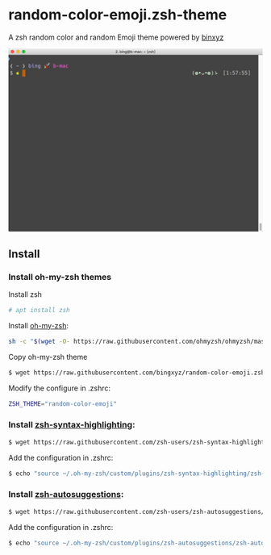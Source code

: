 # random-color-emoji.zsh-theme
A zsh random color and random Emoji theme powered by [binxyz](https://github.com/bingxyz)

![](https://github.com/bingxyz/random-color-emoji.zsh-theme/blob/master/img/screenshot.gif?raw=true)

## Install

### Install oh-my-zsh themes
Install zsh
```bash
# apt install zsh
```

Install [oh-my-zsh](https://github.com/robbyrussell/oh-my-zsh):
```bash
sh -c "$(wget -O- https://raw.githubusercontent.com/ohmyzsh/ohmyzsh/master/tools/install.sh)"
```
Copy oh-my-zsh theme
```bash
$ wget https://raw.githubusercontent.com/bingxyz/random-color-emoji.zsh-theme/master/random-color-emoji.zsh-theme -O ~/.oh-my-zsh/themes/random-color-emoji.zsh-theme
```

Modify the configure in .zshrc:
```bash
ZSH_THEME="random-color-emoji"
```
### Install [zsh-syntax-highlighting](https://github.com/zsh-users/zsh-syntax-highlighting):

```zsh
$ wget https://raw.githubusercontent.com/zsh-users/zsh-syntax-highlighting/master/zsh-syntax-highlighting.zsh --directory-prefix=~/.oh-my-zsh/custom/plugins/zsh-syntax-highlighting/
```

Add the configuration in .zshrc:
```zsh
$ echo "source ~/.oh-my-zsh/custom/plugins/zsh-syntax-highlighting/zsh-syntax-highlighting.plugin.zsh"
```

### Install [zsh-autosuggestions](https://github.com/zsh-users/zsh-autosuggestions):

```zsh
$ wget https://raw.githubusercontent.com/zsh-users/zsh-autosuggestions/zsh-autosuggestions.zsh --directory-prefix=~/.oh-my-zsh/custom/plugins/zsh-autosuggestions
```

Add the configuration in .zshrc:
```zsh
$ echo "source ~/.oh-my-zsh/custom/plugins/zsh-autosuggestions/zsh-autosuggestions.plugin.zsh"
```

